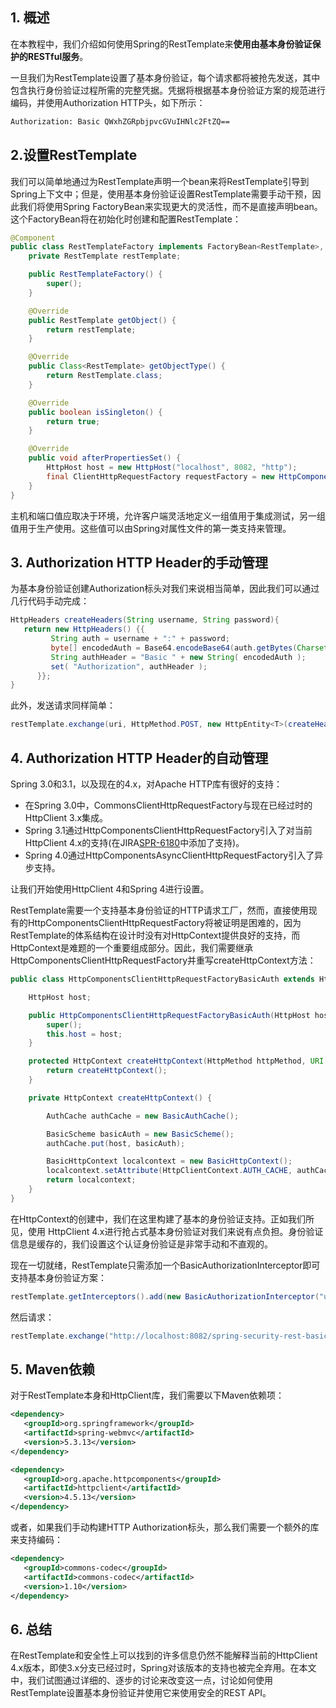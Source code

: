 ## 1. 概述

在本教程中，我们介绍如何使用Spring的RestTemplate来**使用由基本身份验证保护的RESTful服务**。

一旦我们为RestTemplate设置了基本身份验证，每个请求都将被抢先发送，其中包含执行身份验证过程所需的完整凭据。凭据将根据基本身份验证方案的规范进行编码，并使用Authorization HTTP头，如下所示：

```bash
Authorization: Basic QWxhZGRpbjpvcGVuIHNlc2FtZQ==
```

## 2.设置RestTemplate

我们可以简单地通过为RestTemplate声明一个bean来将RestTemplate引导到Spring上下文中；但是，使用基本身份验证设置RestTemplate需要手动干预，因此我们将使用Spring FactoryBean来实现更大的灵活性，而不是直接声明bean。这个FactoryBean将在初始化时创建和配置RestTemplate：

```java
@Component
public class RestTemplateFactory implements FactoryBean<RestTemplate>, InitializingBean {
	private RestTemplate restTemplate;

	public RestTemplateFactory() {
		super();
	}

	@Override
	public RestTemplate getObject() {
		return restTemplate;
	}

	@Override
	public Class<RestTemplate> getObjectType() {
		return RestTemplate.class;
	}

	@Override
	public boolean isSingleton() {
		return true;
	}

	@Override
	public void afterPropertiesSet() {
		HttpHost host = new HttpHost("localhost", 8082, "http");
		final ClientHttpRequestFactory requestFactory = new HttpComponentsClientHttpRequestFactoryBasicAuth(host);
	}
}
```

主机和端口值应取决于环境，允许客户端灵活地定义一组值用于集成测试，另一组值用于生产使用。这些值可以由Spring对属性文件的第一类支持来管理。

## 3. Authorization HTTP Header的手动管理

为基本身份验证创建Authorization标头对我们来说相当简单，因此我们可以通过几行代码手动完成：

```java
HttpHeaders createHeaders(String username, String password){
   return new HttpHeaders() {{
         String auth = username + ":" + password;
         byte[] encodedAuth = Base64.encodeBase64(auth.getBytes(Charset.forName("US-ASCII")) );
         String authHeader = "Basic " + new String( encodedAuth );
         set( "Authorization", authHeader );
      }};
}
```

此外，发送请求同样简单：

```java
restTemplate.exchange(uri, HttpMethod.POST, new HttpEntity<T>(createHeaders(username, password)), clazz);
```

## 4. Authorization HTTP Header的自动管理

Spring 3.0和3.1，以及现在的4.x，对Apache HTTP库有很好的支持：

-   在Spring 3.0中，CommonsClientHttpRequestFactory与现在已经过时的HttpClient 3.x集成。
-   Spring 3.1通过HttpComponentsClientHttpRequestFactory引入了对当前HttpClient 4.x的支持(在JIRA[SPR-6180](https://jira.springsource.org/browse/SPR-6180)中添加了支持)。
-   Spring 4.0通过HttpComponentsAsyncClientHttpRequestFactory引入了异步支持。

让我们开始使用HttpClient 4和Spring 4进行设置。

RestTemplate需要一个支持基本身份验证的HTTP请求工厂，然而，直接使用现有的HttpComponentsClientHttpRequestFactory将被证明是困难的，因为RestTemplate的体系结构在设计时没有对HttpContext提供良好的支持，而HttpContext是难题的一个重要组成部分。因此，我们需要继承HttpComponentsClientHttpRequestFactory并重写createHttpContext方法：

```java
public class HttpComponentsClientHttpRequestFactoryBasicAuth extends HttpComponentsClientHttpRequestFactory {

	HttpHost host;

	public HttpComponentsClientHttpRequestFactoryBasicAuth(HttpHost host) {
		super();
		this.host = host;
	}

	protected HttpContext createHttpContext(HttpMethod httpMethod, URI uri) {
		return createHttpContext();
	}

	private HttpContext createHttpContext() {

		AuthCache authCache = new BasicAuthCache();

		BasicScheme basicAuth = new BasicScheme();
		authCache.put(host, basicAuth);

		BasicHttpContext localcontext = new BasicHttpContext();
		localcontext.setAttribute(HttpClientContext.AUTH_CACHE, authCache);
		return localcontext;
	}
}
```

在HttpContext的创建中，我们在这里构建了基本的身份验证支持。正如我们所见，使用 HttpClient 4.x进行抢占式基本身份验证对我们来说有点负担。身份验证信息是缓存的，我们设置这个认证身份验证是非常手动和不直观的。

现在一切就绪，RestTemplate只需添加一个BasicAuthorizationInterceptor即可支持基本身份验证方案：

```java
restTemplate.getInterceptors().add(new BasicAuthorizationInterceptor("username", "password"));
```

然后请求：

```java
restTemplate.exchange("http://localhost:8082/spring-security-rest-basic-auth/api/foos/1", HttpMethod.GET, null, Foo.class);
```

## 5. Maven依赖

对于RestTemplate本身和HttpClient库，我们需要以下Maven依赖项：

```xml
<dependency>
   <groupId>org.springframework</groupId>
   <artifactId>spring-webmvc</artifactId>
   <version>5.3.13</version>
</dependency>

<dependency>
   <groupId>org.apache.httpcomponents</groupId>
   <artifactId>httpclient</artifactId>
   <version>4.5.13</version>
</dependency>
```

或者，如果我们手动构建HTTP Authorization标头，那么我们需要一个额外的库来支持编码：

```xml
<dependency>
   <groupId>commons-codec</groupId>
   <artifactId>commons-codec</artifactId>
   <version>1.10</version>
</dependency>
```

## 6. 总结

在RestTemplate和安全性上可以找到的许多信息仍然不能解释当前的HttpClient 4.x版本，即使3.x分支已经过时，Spring对该版本的支持也被完全弃用。在本文中，我们试图通过详细的、逐步的讨论来改变这一点，讨论如何使用RestTemplate设置基本身份验证并使用它来使用安全的REST API。
